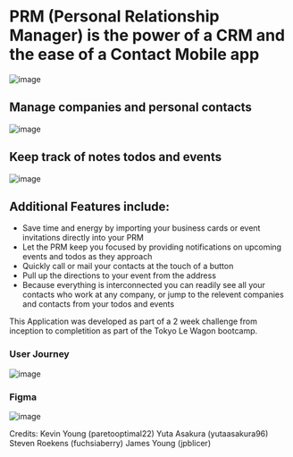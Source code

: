 # PRM (Personal Relationship Manager) is the power of a CRM and the ease of a Contact Mobile app
![image](https://github.com/user-attachments/assets/478684b8-2a23-401b-8dc4-1058bd006a22)

## Manage companies and personal contacts

![image](https://github.com/user-attachments/assets/4ea37c98-5431-4afe-b023-15c1c1708437)

## Keep track of notes todos and events
![image](https://github.com/user-attachments/assets/d34a20f6-71dd-4711-a4ac-6fc9d380ca23)

## Additional Features include:
- Save time and energy by importing your business cards or event invitations directly into your PRM
- Let the PRM keep you focused by providing notifications on upcoming events and todos as they approach
- Quickly call or mail your contacts at the touch of a button
- Pull up the directions to your event from the address
- Because everything is interconnected you can readily see all your contacts who work at any company, or jump to the relevent companies and contacts from your todos and events

This Application was developed as part of a 2 week challenge from inception to completition as part of the Tokyo Le Wagon bootcamp.
### User Journey
![image](https://github.com/user-attachments/assets/e72e9619-945c-44bd-9080-2bdef21a1704)
### Figma
![image](https://github.com/user-attachments/assets/77793da5-a734-4acd-a114-93d90fabe97a)



Credits:
Kevin Young (paretooptimal22)
Yuta Asakura (yutaasakura96)
Steven Roekens (fuchsiaberry)
James Young (jpblicer)
